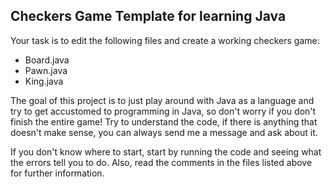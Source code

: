 ## Checkers Game Template for learning Java

Your task is to edit the following files and create a working checkers game:
- Board.java 
- Pawn.java
- King.java 

The goal of this project is to just play around with Java as a language
and try to get accustomed to programming in Java, so don't worry if you 
don't finish the entire game! Try to understand the code, if there is anything that doesn't make sense, 
you can always send me a message and ask about it.

If you don't know where to start, start by running the code and seeing what 
the errors tell you to do. Also, read the comments in the files listed above
for further information.